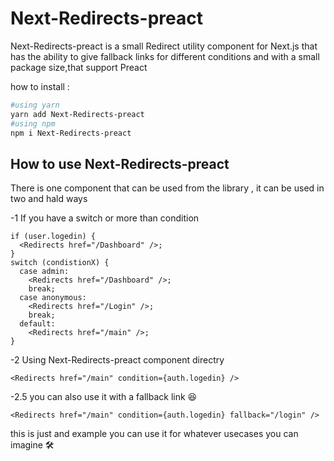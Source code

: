 # Next-Redirects-preact

Next-Redirects-preact is a small Redirect utility component for Next.js that has the ability to give fallback links for different conditions and with a small package size,that support Preact

how to install :

```zsh
#using yarn
yarn add Next-Redirects-preact
#using npm
npm i Next-Redirects-preact
```

## How to use Next-Redirects-preact

There is one component that can be used from the library , it can be used in two and hald ways

-1 If you have a switch or more than condition

```tsx
if (user.logedin) {
  <Redirects href="/Dashboard" />;
}
switch (condistionX) {
  case admin:
    <Redirects href="/Dashboard" />;
    break;
  case anonymous:
    <Redirects href="/Login" />;
    break;
  default:
    <Redirects href="/main" />;
}
```

-2 Using Next-Redirects-preact component directry

```tsx
<Redirects href="/main" condition={auth.logedin} />
```

-2.5 you can also use it with a fallback link 😆

```tsx
<Redirects href="/main" condition={auth.logedin} fallback="/login" />
```

this is just and example you can use it for whatever usecases you can imagine 🛠
